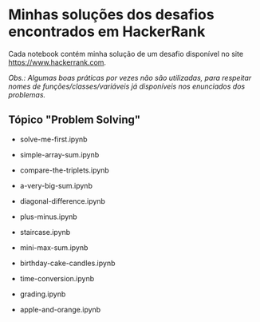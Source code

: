 # Minhas soluções dos desafios encontrados em HackerRank

Cada notebook contém minha solução de um desafio disponível no site https://www.hackerrank.com.

_Obs.: Algumas boas práticas por vezes não são utilizadas, para respeitar nomes de funções/classes/variáveis já disponíveis nos enunciados dos problemas._

## Tópico "Problem Solving"

* solve-me-first.ipynb

* simple-array-sum.ipynb

* compare-the-triplets.ipynb

* a-very-big-sum.ipynb

* diagonal-difference.ipynb

* plus-minus.ipynb

* staircase.ipynb

* mini-max-sum.ipynb

* birthday-cake-candles.ipynb

* time-conversion.ipynb

* grading.ipynb

* apple-and-orange.ipynb
